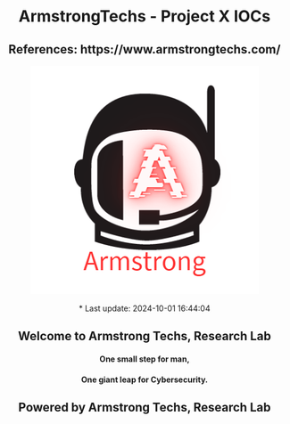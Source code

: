 <div align="center">
<h1>ArmstrongTechs - Project X IOCs</h1>
<h2>References: https://www.armstrongtechs.com/</h2>
<p>
<img src="/images/179184149.png" alt="Project X Image">
</p>
<p>* Last update: 2024-10-01 16:44:04</p>

<h2>Welcome to Armstrong Techs, Research Lab</h2>
<h4>One small step for man,</h4>
<h4>One giant leap for Cybersecurity.</h4>
<h2>Powered by Armstrong Techs, Research Lab</h2>
</div>
